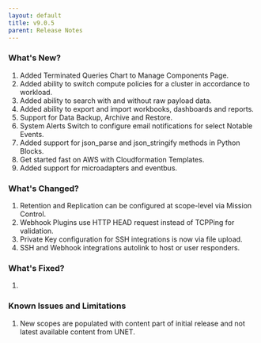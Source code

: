```yaml
---
layout: default
title: v9.0.5
parent: Release Notes
---
```


### What's New?
1. Added Terminated Queries Chart to Manage Components Page.
2. Added ability to switch compute policies for a cluster in accordance to workload.
3. Added ability to search with and without raw payload data.
4. Added ability to export and import workbooks, dashboards and reports.
5. Support for Data Backup, Archive and Restore.
6. System Alerts Switch to configure email notifications for select Notable Events.
7. Added support for json_parse and json_stringify methods in Python Blocks.
8. Get started fast on AWS with Cloudformation Templates.
9. Added support for microadapters and eventbus.

### What's Changed?
1. Retention and Replication can be configured at scope-level via Mission Control.
2. Webhook Plugins use HTTP HEAD request instead of TCPPing for validation.
3. Private Key configuration for SSH integrations is now via file upload.
4. SSH and Webhook integrations autolink to host or user responders.

### What's Fixed?
1. 

### Known Issues and Limitations
1. New scopes are populated with content part of initial release and not latest available content from UNET.

